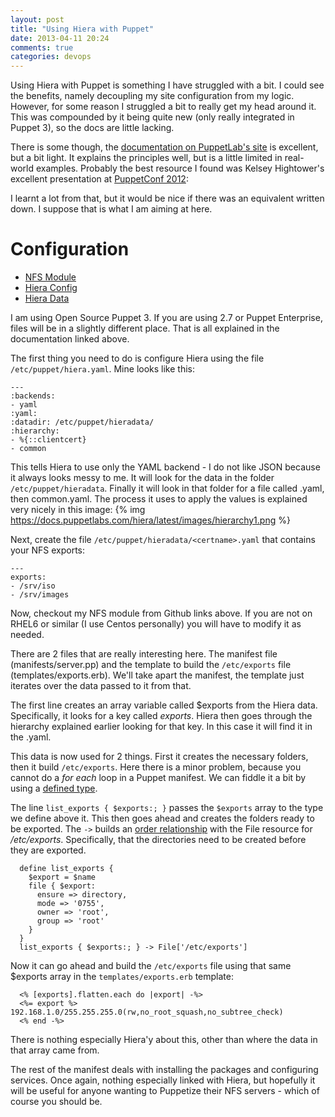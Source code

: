 ```yaml
---
layout: post
title: "Using Hiera with Puppet"
date: 2013-04-11 20:24
comments: true
categories: devops
---
```

Using Hiera with Puppet is something I have struggled with a bit. I could see the benefits, namely decoupling my site configuration from my logic. However, for some reason I struggled a bit to really get my head around it. This was compounded by it being quite new (only really integrated in Puppet 3), so the docs are  little lacking.
<!-- more -->

There is some though, the [documentation on PuppetLab's site](https://docs.puppetlabs.com/hiera/latest/) is excellent, but a bit light. It explains the principles well, but is a little limited in real-world examples. Probably the best resource I found was Kelsey Hightower's excellent presentation at [PuppetConf 2012](https://youtu.be/z9TK-gUNFHk):

I learnt a lot from that, but it would be nice if there was an equivalent written down. I suppose that is what I am aiming at here.

# Configuration

  * [NFS Module](https://github.com/chriscowley/puppet-nfs)
  * [Hiera Config](https://github.com/chriscowley/my-master-puppet/blob/master/hiera.yaml)
  * [Hiera Data](https://github.com/chriscowley/my-master-puppet/tree/master/hieradata)


I am using Open Source Puppet 3. If you are using 2.7 or Puppet Enterprise, files will be in a slightly different place. That is all explained in the documentation linked above.

The first thing you need to do is configure Hiera using the file `/etc/puppet/hiera.yaml`. Mine looks like this:

```
---
:backends:
- yaml
:yaml:
:datadir: /etc/puppet/hieradata/
:hierarchy:
- %{::clientcert}
- common
```

This tells Hiera to use only the YAML backend - I do not like JSON because it always looks messy to me. It will look for the data in the folder `/etc/puppet/hieradata`. Finally it will look in that folder for a file called <clientcert>.yaml, then common.yaml. The process it uses to apply the values is explained very nicely in this image:
{% img https://docs.puppetlabs.com/hiera/latest/images/hierarchy1.png %}

Next, create the file `/etc/puppet/hieradata/<certname>.yaml` that contains your NFS exports:

```
---
exports:
- /srv/iso
- /srv/images
```

Now, checkout my NFS module from Github links above. If you are not on RHEL6 or similar (I use Centos personally) you will have to modify it as needed.

There are 2 files that are really interesting here. The manifest file (manifests/server.pp) and the template to build the `/etc/exports` file (templates/exports.erb). We'll take apart the manifest, the template just iterates over the data passed to it from that.

The first line creates an array variable called $exports from the Hiera data. Specifically, it looks for a key called _exports_. Hiera then goes through the hierarchy explained earlier looking for that key. In this case it will find it in the <certname>.yaml.

This data is now used for 2 things. First it creates the necessary folders, then it build `/etc/exports`. Here there is a minor problem, because you cannot do a _for each_ loop in a Puppet manifest. We can fiddle it a bit by using a [defined type](https://docs.puppetlabs.com/puppet/3/reference/lang_defined_types.html).

The line `list_exports { $exports:; }` passes the `$exports` array to the type we define above it. This then goes ahead and creates the folders ready to be exported. The `->` builds an [order relationship](https://docs.puppetlabs.com/puppet/3/reference/lang_relationships.html#chaining-arrows) with the File resource for _/etc/exports_. Specifically, that the directories need to be created before they are exported.

```
  define list_exports {
    $export = $name
    file { $export:
      ensure => directory,
      mode => '0755',
      owner => 'root',
      group => 'root'
    }
  }
  list_exports { $exports:; } -> File['/etc/exports']
```

Now it can go ahead and build the `/etc/exports` file using that same $exports array in the `templates/exports.erb` template:

```
  <% [exports].flatten.each do |export| -%>
  <%= export %> 192.168.1.0/255.255.255.0(rw,no_root_squash,no_subtree_check)
  <% end -%>
```
  
There is nothing especially Hiera'y about this, other than where the data in that array came from.

The rest of the manifest deals with installing the packages and configuring services. Once again, nothing especially linked with Hiera, but hopefully it will be useful for anyone wanting to Puppetize their NFS servers - which of course you should be.

